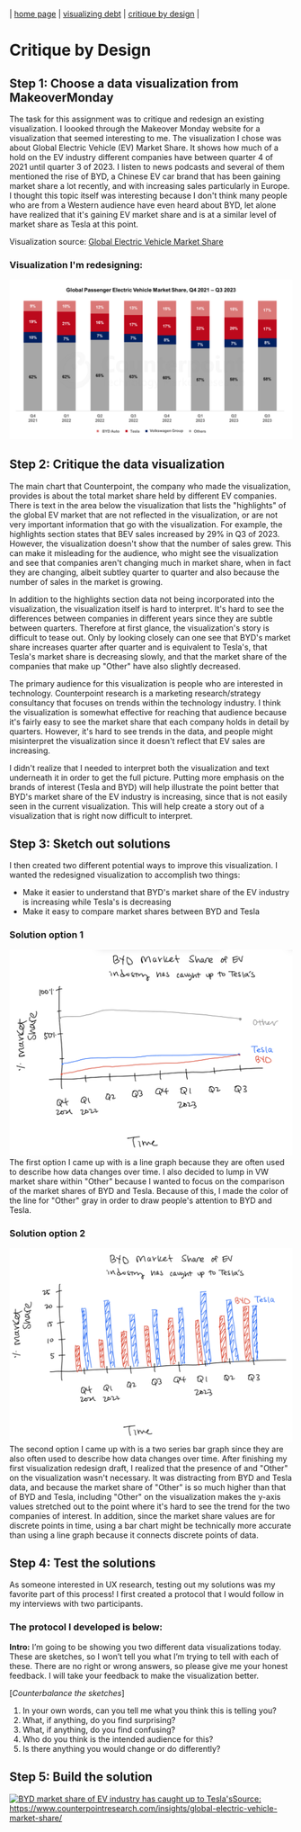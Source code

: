 | [home page](https://laurawei6.github.io/tswd-portfolio/) | [visualizing debt](visualizing-government-debt) | [critique by design](critique-by-design) |

# Critique by Design

## Step 1: Choose a data visualization from MakeoverMonday
The task for this assignment was to critique and redesign an existing visualization. I loooked through the Makeover Monday website for a visualization that seemed interesting to me. The visualization I chose was about Global Electric Vehicle (EV) Market Share. It shows how much of a hold on the EV industry different companies have between quarter 4 of 2021 until quarter 3 of 2023. I listen to news podcasts and several of them mentioned the rise of BYD, a Chinese EV car brand that has been gaining market share a lot recently, and with increasing sales particularly in Europe. I thought this topic itself was interesting because I don't think many people who are from a Western audience have even heard about BYD, let alone have realized that it's gaining EV market share and is at a similar level of market share as Tesla at this point.

Visualization source: [Global Electric Vehicle Market Share](https://www.counterpointresearch.com/insights/global-electric-vehicle-market-share/)

### Visualization I'm redesigning: 
![Global Electric Vehicle Market Share Visualization](Global-EV-market-share-Q3-2023.png)

## Step 2: Critique the data visualization
The main chart that Counterpoint, the company who made the visualization, provides is about the total market share held by different EV companies. There is text in the area below the visualization that lists the "highlights" of the global EV market that are not reflected in the visualization, or are not very important information that go with the visualization. For example, the highlights section states that BEV sales increased by 29% in Q3 of 2023. However, the visualization doesn't show that the number of sales grew. This can make it misleading for the audience, who might see the visualization and see that companies aren't changing much in market share, when in fact they are changing, albeit subtley quarter to quarter and also because the number of sales in the market is growing.

In addition to the highlights section data not being incorporated into the visualization, the visualization itself is hard to interpret. It's hard to see the differences between companies in different years since they are subtle between quarters. Therefore at first glance, the visualization's story is difficult to tease out. Only by looking closely can one see that BYD's market share increases quarter after quarter and is equivalent to Tesla's, that Tesla's market share is decreasing slowly, and that the market share of the companies that make up "Other" have also slightly decreased. 

The primary audience for this visualization is people who are interested in technology. Counterpoint research is a marketing research/strategy consultancy that focuses on trends within the technology industry. I think the visualization is somewhat effective for reaching that audience because it's fairly easy to see the market share that each company holds in detail by quarters. However, it's hard to see trends in the data, and people might misinterpret the visualization since it doesn't reflect that EV sales are increasing. 

I didn't realize that I needed to interpret both the visualization and text underneath it in order to get the full picture. Putting more emphasis on the brands of interest (Tesla and BYD) will help illustrate the point better that BYD's market share of the EV industry is increasing, since that is not easily seen in the current visualization. This will help create a story out of a visualization that is right now difficult to interpret.

## Step 3: Sketch out solutions
I then created two different potential ways to improve this visualization. I wanted the redesigned visualization to accomplish two things:
- Make it easier to understand that BYD's market share of the EV industry is increasing while Tesla's is decreasing
- Make it easy to compare market shares between BYD and Tesla

### Solution option 1
![Redesign Draft 1](Redesign-draft-1.jpeg)
The first option I came up with is a line graph because they are often used to describe how data changes over time. I also decided to lump in VW market share within "Other" because I wanted to focus on the comparison of the market shares of BYD and Tesla. Because of this, I made the color of the line for "Other" gray in order to draw people's attention to BYD and Tesla.

### Solution option 2
![Redesign Draft 2](Redesign-draft-2.jpeg)
The second option I came up with is a two series bar graph since they are also often used to describe how data changes over time. After finishing my first visualization redesign draft, I realized that the presence of and "Other" on the visualization wasn't necessary. It was distracting from BYD and Tesla data, and because the market share of "Other" is so much higher than that of BYD and Tesla, including "Other" on the visualization makes the y-axis values stretched out to the point where it's hard to see the trend for the two companies of interest. In addition, since the market share values are for discrete points in time, using a bar chart might be technically more accurate than using a line graph because it connects discrete points of data.

## Step 4: Test the solutions
As someone interested in UX research, testing out my solutions was my favorite part of this process! I first created a protocol that I would follow in my interviews with two participants. 

### The protocol I developed is below: 

**Intro:**
I’m going to be showing you two different data visualizations today. These are sketches, so I won’t tell you what I’m trying to tell with each of these. There are no right or wrong answers, so please give me your honest feedback. I will take your feedback to make the visualization better.

[*Counterbalance the sketches*]

1. In your own words, can you tell me what you think this is telling you?
2. What, if anything, do you find surprising?
3. What, if anything, do you find confusing?
4. Who do you think is the intended audience for this?
5. Is there anything you would change or do differently?


## Step 5: Build the solution

<div class='tableauPlaceholder' id='viz1707278825676' style='position: relative'><noscript><a href='#'><img alt='BYD market share of EV industry has caught up to Tesla&#39;sSource: https:&#47;&#47;www.counterpointresearch.com&#47;insights&#47;global-electric-vehicle-market-share&#47; ' src='https:&#47;&#47;public.tableau.com&#47;static&#47;images&#47;BY&#47;BYDmarketshare&#47;Sheet1&#47;1_rss.png' style='border: none' /></a></noscript><object class='tableauViz'  style='display:none;'><param name='host_url' value='https%3A%2F%2Fpublic.tableau.com%2F' /> <param name='embed_code_version' value='3' /> <param name='site_root' value='' /><param name='name' value='BYDmarketshare&#47;Sheet1' /><param name='tabs' value='no' /><param name='toolbar' value='yes' /><param name='static_image' value='https:&#47;&#47;public.tableau.com&#47;static&#47;images&#47;BY&#47;BYDmarketshare&#47;Sheet1&#47;1.png' /> <param name='animate_transition' value='yes' /><param name='display_static_image' value='yes' /><param name='display_spinner' value='yes' /><param name='display_overlay' value='yes' /><param name='display_count' value='yes' /><param name='language' value='en-US' /><param name='filter' value='publish=yes' /></object></div>                <script type='text/javascript'>                    var divElement = document.getElementById('viz1707278825676');                    var vizElement = divElement.getElementsByTagName('object')[0];                    vizElement.style.width='100%';vizElement.style.height=(divElement.offsetWidth*0.75)+'px';                    var scriptElement = document.createElement('script');                    scriptElement.src = 'https://public.tableau.com/javascripts/api/viz_v1.js';                    vizElement.parentNode.insertBefore(scriptElement, vizElement);                </script>
